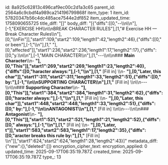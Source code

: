 id: 8a925c62813c496caf9ec00c2d1a3c65
parent_id: 2564a6c9cbdf4a989ca214196799868f
item_type: 1
item_id: 57820347b56c4dc485ace7544e2df852
item_updated_time: 1758090655725
title_diff: "[]"
body_diff: "[{\"diffs\":[[0,\"--\\\n\\\n\"],[-1,\"EXERCISE HH\\\n\\\nBREAK CHARACTER RULES\"],[1,\"# Exercise HH — Break Character Rules\\\n\"],[0,\"\\\nFin\"]],\"start1\":109,\"start2\":109,\"length1\":42,\"length2\":46},{\"diffs\":[[0,\" or been\"],[-1,\"\\\n\"],[1,\" \"],[0,\"affected\"]],\"start1\":236,\"start2\":236,\"length1\":17,\"length2\":17},{\"diffs\":[[0,\"y.\\\n\\\n\"],[-1,\"MAIN CHARACTER\\\n\"],[1,\"---\\\n\\\n### **Main Character**\\\n- **\"],[0,\"This\"]],\"start1\":269,\"start2\":269,\"length1\":23,\"length2\":40},{\"diffs\":[[0,\"haracter always:\"],[-1,\"\\\n\"],[1,\"** [Fill in]  \\\n- **\"],[0,\"Later, this char\"]],\"start1\":311,\"start2\":311,\"length1\":33,\"length2\":51},{\"diffs\":[[0,\" by:\"],[-1,\"\\\n\\\nSUPPORTING CHARACTER\\\n\"],[1,\"** [Fill in]  \\\n\\\n---\\\n\\\n### **Supporting Character**\\\n- **\"],[0,\"This\"]],\"start1\":384,\"start2\":384,\"length1\":31,\"length2\":62},{\"diffs\":[[0,\"haracter always:\"],[-1,\"\\\n\"],[1,\"** [Fill in]  \\\n- **\"],[0,\"Later, this char\"]],\"start1\":448,\"start2\":448,\"length1\":33,\"length2\":51},{\"diffs\":[[0,\" by:\"],[-1,\"\\\n\\\nANTAGONIST\\\n\"],[1,\"** [Fill in]  \\\n\\\n---\\\n\\\n### **Antagonist**\\\n- **\"],[0,\"This\"]],\"start1\":521,\"start2\":521,\"length1\":21,\"length2\":52},{\"diffs\":[[0,\" always:\"],[-1,\"\\\n\"],[1,\"** [Fill in]  \\\n- **\"],[0,\"Later, t\"]],\"start1\":583,\"start2\":583,\"length1\":17,\"length2\":35},{\"diffs\":[[0,\"aracter breaks this rule by:\"],[1,\"** [Fill in]  \\\n\"]],\"start1\":624,\"start2\":624,\"length1\":28,\"length2\":43}]"
metadata_diff: {"new":{},"deleted":[]}
encryption_cipher_text: 
encryption_applied: 0
updated_time: 2025-09-17T06:35:19.787Z
created_time: 2025-09-17T06:35:19.787Z
type_: 13